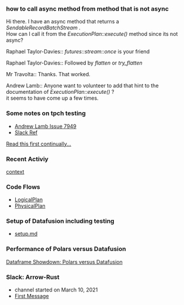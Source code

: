 
### how to call async method from method that is not async

Hi there. I have an async method that returns a *SendableRecordBatchStream* .   
How can I call it from the *ExecutionPlan::execute()*  method since its not async?

Raphael Taylor-Davies::
*futures::stream::once* is your friend

Raphael Taylor-Davies::
Followed by *flatten* or *try_flatten*

Mr Travolta::
Thanks. That worked.

Andrew Lamb::
Anyone want to volunteer to add that hint to the documentation of *ExecutionPlan::execute()* ?   
it seems to have come up a few times.


### Some notes on tpch testing

* [Andrew Lamb Issue 7949](https://github.com/apache/arrow-datafusion/issues/7949)
* [Slack Ref](https://the-asf.slack.com/archives/C01QUFS30TD/p1698418490366659)

[Read this first continually...](https://docs.rs/datafusion/latest/datafusion/index.html)

### Recent Activiy

[context](./context.md)

### Code Flows

* [LogicalPlan](https://github.com/stormasm/dbnotes/blob/main/datafusion/codeflows.md#logical-plan)
* [PhysicalPlan](https://github.com/stormasm/dbnotes/blob/main/datafusion/codeflows.md#physical-plan)

### Setup of Datafusion including testing

* [setup.md](./setup.md)

### Performance of Polars versus Datafusion

[Dataframe Showdown: Polars versus Datafusion](https://www.confessionsofadataguy.com/dataframe-showdown-polars-vs-spark-vs-pandas-vs-datafusion-guess-who-wins/)

### Slack: Arrow-Rust

* channel started on March 10, 2021
* [First Message](https://the-asf.slack.com/archives/C01QUFS30TD/p1615401105000200)

